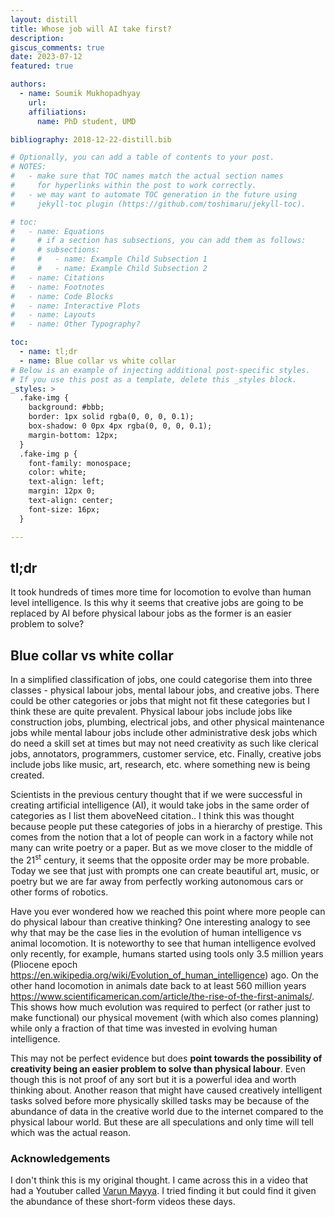 ```yaml
---
layout: distill
title: Whose job will AI take first?
description: 
giscus_comments: true
date: 2023-07-12
featured: true

authors:
  - name: Soumik Mukhopadhyay
    url: 
    affiliations:
      name: PhD student, UMD

bibliography: 2018-12-22-distill.bib

# Optionally, you can add a table of contents to your post.
# NOTES:
#   - make sure that TOC names match the actual section names
#     for hyperlinks within the post to work correctly.
#   - we may want to automate TOC generation in the future using
#     jekyll-toc plugin (https://github.com/toshimaru/jekyll-toc).

# toc:
#   - name: Equations
#     # if a section has subsections, you can add them as follows:
#     # subsections:
#     #   - name: Example Child Subsection 1
#     #   - name: Example Child Subsection 2
#   - name: Citations
#   - name: Footnotes
#   - name: Code Blocks
#   - name: Interactive Plots
#   - name: Layouts
#   - name: Other Typography?

toc:
  - name: tl;dr
  - name: Blue collar vs white collar
# Below is an example of injecting additional post-specific styles.
# If you use this post as a template, delete this _styles block.
_styles: >
  .fake-img {
    background: #bbb;
    border: 1px solid rgba(0, 0, 0, 0.1);
    box-shadow: 0 0px 4px rgba(0, 0, 0, 0.1);
    margin-bottom: 12px;
  }
  .fake-img p {
    font-family: monospace;
    color: white;
    text-align: left;
    margin: 12px 0;
    text-align: center;
    font-size: 16px;
  }

---
```


## tl;dr
It took hundreds of times more time for locomotion to evolve than human level intelligence. Is this why it seems that creative jobs are going to be replaced by AI before physical labour jobs as the former is an easier problem to solve?


## Blue collar vs white collar

In a simplified classification of jobs, one could categorise them into three classes - physical labour jobs, mental labour jobs, and creative jobs. There could be other categories or jobs that might not fit these categories but I think these are quite prevalent. Physical labour jobs include jobs like construction jobs, plumbing, electrical jobs, and other physical maintenance jobs while mental labour jobs include other administrative desk jobs which do need a skill set at times but may not need creativity as such like clerical jobs, annotators, programmers, customer service, etc. Finally, creative jobs include jobs like music, art, research, etc. where something new is being created. 

Scientists in the previous century thought that if we were successful in creating artificial intelligence (AI), it would take jobs in the same order of categories as I list them above<d-footnote>Need citation.</d-footnote>. I think this was thought because people put these categories of jobs in a hierarchy of prestige. This comes from the notion that a lot of people can work in a factory while not many can write poetry or a paper. But as we move closer to the middle of the 21<sup>st</sup> century, it seems that the opposite order may be more probable. Today we see that just with prompts one can create beautiful art, music, or poetry but we are far away from perfectly working autonomous cars or other forms of robotics. 


Have you ever wondered how we reached this point where more people can do physical labour than creative thinking? One interesting analogy to see why that may be the case lies in the evolution of human intelligence vs animal locomotion. It is noteworthy to see that human intelligence evolved only recently, for example, humans started using tools only 3.5 million years (Pliocene epoch <d-footnote><a href="https://en.wikipedia.org/wiki/Evolution_of_human_intelligence">https://en.wikipedia.org/wiki/Evolution_of_human_intelligence</a></d-footnote>) ago. On the other hand locomotion in animals date back to at least 560 million years <d-footnote><a href="https://www.scientificamerican.com/article/the-rise-of-the-first-animals">https://www.scientificamerican.com/article/the-rise-of-the-first-animals/</a></d-footnote>. This shows how much evolution was required to perfect (or rather just to make functional) our physical movement (with which also comes planning) while only a fraction of that time was invested in evolving human intelligence. 

This may not be perfect evidence but does **point towards the possibility of creativity being an easier problem to solve than physical labour**. Even though this is not proof of any sort but it is a powerful idea and worth thinking about. Another reason that might have caused creatively intelligent tasks solved before more physically skilled tasks may be because of the abundance of data in the creative world due to the internet compared to the physical labour world. But these are all speculations and only time will tell which was the actual reason.


### Acknowledgements
I don't think this is my original thought. I came across this in a video that had a Youtuber called [Varun Mayya](https://www.youtube.com/@VarunMayya). I tried finding it but could find it given the abundance of these short-form videos these days. 

<!-- 
[^1]: Need citation.

[^2]: https://en.wikipedia.org/wiki/Evolution_of_human_intelligence

[^3]: https://www.scientificamerican.com/article/the-rise-of-the-first-animals/ 
 
---

-->